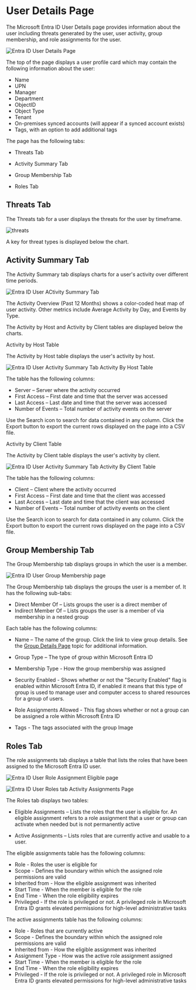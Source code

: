 # User Details Page

The Microsoft Entra ID User Details page provides information about the user including threats
generated by the user, user activity, group membership, and role assignments for the user.

![Entra ID User Details Page](/img/product_docs/threatmanager/threatmanager/administration/threatdetails/entraidpage.webp)

The top of the page displays a user profile card which may contain the following information about
the user:

- Name
- UPN
- Manager
- Department
- ObjectID
- Object Type
- Tenant
- On-premises synced accounts (will appear if a synced account exists)
- Tags, with an option to add additional tags

The page has the following tabs:

- Threats Tab
- Activity Summary Tab
- Group Membership Tab

- Roles Tab

## Threats Tab

The Threats tab for a user displays the threats for the user by timeframe.

![threats](/img/product_docs/threatprevention/threatprevention/reportingmodule/threats.webp)

A key for threat types is displayed below the chart.

## Activity Summary Tab

The Activity Summary tab displays charts for a user's activity over different time periods.

![Entra ID User ACtivity Summary Tab](/img/product_docs/threatmanager/threatmanager/administration/threatdetails/entraidactivitysummarytab.webp)

The Activity Overview (Past 12 Months) shows a color-coded heat map of user activity. Other metrics
include Average Activity by Day, and Events by Type.

The Activity by Host and Activity by Client tables are displayed below the charts.

Activity by Host Table

The Activity by Host table displays the user's activity by host.

![Entra ID User Activity Summary Tab Activity By Host Table](/img/product_docs/threatmanager/threatmanager/administration/threatdetails/entraidactivitybyhost.webp)

The table has the following columns:

- Server – Server where the activity occurred
- First Access – First date and time that the server was accessed
- Last Access – Last date and time that the server was accessed
- Number of Events – Total number of activity events on the server

Use the Search icon to search for data contained in any column. Click the Export button to export
the current rows displayed on the page into a CSV file.

Activity by Client Table

The Activity by Client table displays the user's activity by client.

![Entra ID User Activity Summary Tab Activity By Client Table](/img/product_docs/threatmanager/threatmanager/administration/threatdetails/entraiduseractivitybyclient.webp)

The table has the following columns:

- Client – Client where the activity occurred
- First Access – First date and time that the client was accessed
- Last Access – Last date and time that the client was accessed
- Number of Events – Total number of activity events on the client

Use the Search icon to search for data contained in any column. Click the Export button to export
the current rows displayed on the page into a CSV file.

## Group Membership Tab

The Group Membership tab displays groups in which the user is a member.

![Entra ID User Group Membership page](/img/product_docs/threatmanager/threatmanager/administration/threatdetails/entraidusergroupmembershiptab.webp)

The Group Membership tab displays the groups the user is a member of. It has the following sub-tabs:

- Direct Member Of – Lists groups the user is a direct member of
- Indirect Member Of – Lists groups the user is a member of via membership in a nested group

Each table has the following columns:

- Name – The name of the group. Click the link to view group details. See the
  [Group Details Page](/docs/threatmanager/3.0/threatmanager/administration/threatdetails/entraidgroup.md) topic for additional information.
- Group Type – The type of group within Microsoft Entra ID
- Membership Type - How the group membership was assigned

- Security Enabled - Shows whether or not the "Security Enabled" flag is enabled within Microsoft
  Entra ID, if enabled it means that this type of group is used to manage user and computer access
  to shared resources for a group of users.

- Role Assignments Allowed - This flag shows whether or not a group can be assigned a role within
  Microsoft Entra ID

- Tags - The tags associated with the group Image

## Roles Tab

The role assignments tab displays a table that lists the roles that have been assigned to the
Microsoft Entra ID user.

![Entra ID User Role Assignment Eligible page](/img/product_docs/threatmanager/threatmanager/administration/threatdetails/entraiduserrolestabeligible.webp)

![Entra ID User Roles tab Activity Assignments Page](/img/product_docs/threatmanager/threatmanager/administration/threatdetails/entraiduserrolesactiveassignment.webp)

The Roles tab displays two tables:

- Eligible Assignments – Lists the roles that the user is eligible for. An eligible assignment
  refers to a role assignment that a user or group can activate when needed but is not permanently
  active

- Active Assignments – Lists roles that are currently active and usable to a user.

The eligible assignments table has the following columns:

- Role - Roles the user is eligible for
- Scope - Defines the boundary within which the assigned role permissions are valid
- Inherited from - How the eligible assignment was inherited
- Start Time - When the member is eligible for the role
- End Time - When the role eligibility expires
- Privileged - If the role is privileged or not. A privileged role in Microsoft Entra ID grants
  elevated permissions for high-level administrative tasks

The active assignments table has the following columns:

- Role - Roles that are currently active
- Scope - Defines the boundary within which the assigned role permissions are valid
- Inherited from - How the eligible assignment was inherited
- Assignment Type - How was the active role assignment assigned
- Start Time - When the member is eligible for the role
- End Time - When the role eligibility expires
- Privileged - If the role is privileged or not. A privileged role in Microsoft Entra ID grants
  elevated permissions for high-level administrative tasks
